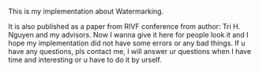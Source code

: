 This is my implementation about Watermarking.

It is also published as a paper from RIVF conference from author: Tri H. Nguyen and my advisors.
Now I wanna give it here for people look it and I hope my implementation did not have some errors or any bad things.
If u have any questions, pls contact me, I will answer ur questions when I have time and interesting or u have to do it by urself.
